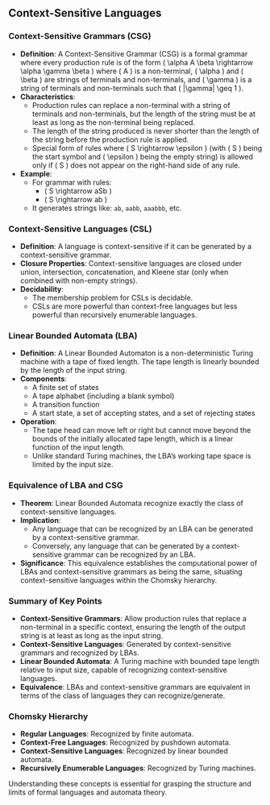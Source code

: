 ## Context-Sensitive Languages

### Context-Sensitive Grammars (CSG)
- **Definition**: A Context-Sensitive Grammar (CSG) is a formal grammar where every production rule is of the form \( \alpha A \beta \rightarrow \alpha \gamma \beta \) where \( A \) is a non-terminal, \( \alpha \) and \( \beta \) are strings of terminals and non-terminals, and \( \gamma \) is a string of terminals and non-terminals such that \( |\gamma| \geq 1 \).
- **Characteristics**:
  - Production rules can replace a non-terminal with a string of terminals and non-terminals, but the length of the string must be at least as long as the non-terminal being replaced.
  - The length of the string produced is never shorter than the length of the string before the production rule is applied.
  - Special form of rules where \( S \rightarrow \epsilon \) (with \( S \) being the start symbol and \( \epsilon \) being the empty string) is allowed only if \( S \) does not appear on the right-hand side of any rule.
- **Example**:
  - For grammar with rules:
    - \( S \rightarrow aSb \)
    - \( S \rightarrow ab \)
  - It generates strings like: `ab`, `aabb`, `aaabbb`, etc.

### Context-Sensitive Languages (CSL)
- **Definition**: A language is context-sensitive if it can be generated by a context-sensitive grammar.
- **Closure Properties**: Context-sensitive languages are closed under union, intersection, concatenation, and Kleene star (only when combined with non-empty strings).
- **Decidability**: 
  - The membership problem for CSLs is decidable.
  - CSLs are more powerful than context-free languages but less powerful than recursively enumerable languages.

### Linear Bounded Automata (LBA)
- **Definition**: A Linear Bounded Automaton is a non-deterministic Turing machine with a tape of fixed length. The tape length is linearly bounded by the length of the input string.
- **Components**:
  - A finite set of states
  - A tape alphabet (including a blank symbol)
  - A transition function
  - A start state, a set of accepting states, and a set of rejecting states
- **Operation**:
  - The tape head can move left or right but cannot move beyond the bounds of the initially allocated tape length, which is a linear function of the input length.
  - Unlike standard Turing machines, the LBA’s working tape space is limited by the input size.

### Equivalence of LBA and CSG
- **Theorem**: Linear Bounded Automata recognize exactly the class of context-sensitive languages.
- **Implication**:
  - Any language that can be recognized by an LBA can be generated by a context-sensitive grammar.
  - Conversely, any language that can be generated by a context-sensitive grammar can be recognized by an LBA.
- **Significance**: This equivalence establishes the computational power of LBAs and context-sensitive grammars as being the same, situating context-sensitive languages within the Chomsky hierarchy.

### Summary of Key Points
- **Context-Sensitive Grammars**: Allow production rules that replace a non-terminal in a specific context, ensuring the length of the output string is at least as long as the input string.
- **Context-Sensitive Languages**: Generated by context-sensitive grammars and recognized by LBAs.
- **Linear Bounded Automata**: A Turing machine with bounded tape length relative to input size, capable of recognizing context-sensitive languages.
- **Equivalence**: LBAs and context-sensitive grammars are equivalent in terms of the class of languages they can recognize/generate. 

### Chomsky Hierarchy
- **Regular Languages**: Recognized by finite automata.
- **Context-Free Languages**: Recognized by pushdown automata.
- **Context-Sensitive Languages**: Recognized by linear bounded automata.
- **Recursively Enumerable Languages**: Recognized by Turing machines.

Understanding these concepts is essential for grasping the structure and limits of formal languages and automata theory.